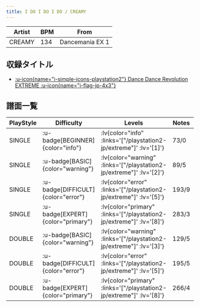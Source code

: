 ```yaml
---
title: I DO I DO I DO / CREAMY
---
```


|Artist|BPM|From|
|------|---|----|
|CREAMY|134|Dancemania EX 1|

## 収録タイトル

- [ :u-icon{name="i-simple-icons-playstation2"} Dance Dance Revolution EXTREME :u-icon{name="i-flag-jp-4x3"} ](/playstation2-jp/extreme)

## 譜面一覧

|PlayStyle|Difficulty|Levels|Notes|Movie|
|---------|----------|------|-----|-----|
|SINGLE| :u-badge[BEGINNER]{color="info"} | :lv{color="info" :links='["/playstation2-jp/extreme"]' :lv='[1]'} |73/0||
|SINGLE| :u-badge[BASIC]{color="warning"} | :lv{color="warning" :links='["/playstation2-jp/extreme"]' :lv='[2]'} |89/5||
|SINGLE| :u-badge[DIFFICULT]{color="error"} | :lv{color="error" :links='["/playstation2-jp/extreme"]' :lv='[5]'} |193/9||
|SINGLE| :u-badge[EXPERT]{color="primary"} | :lv{color="primary" :links='["/playstation2-jp/extreme"]' :lv='[8]'} |283/3||
|DOUBLE| :u-badge[BASIC]{color="warning"} | :lv{color="warning" :links='["/playstation2-jp/extreme"]' :lv='[3]'} |129/5||
|DOUBLE| :u-badge[DIFFICULT]{color="error"} | :lv{color="error" :links='["/playstation2-jp/extreme"]' :lv='[5]'} |195/5||
|DOUBLE| :u-badge[EXPERT]{color="primary"} | :lv{color="primary" :links='["/playstation2-jp/extreme"]' :lv='[8]'} |266/4||
